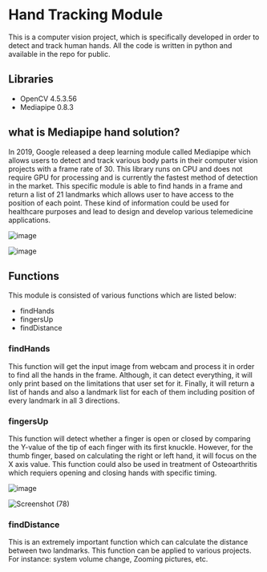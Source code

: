 # Hand Tracking Module
This is a computer vision project, which is specifically developed in order to detect and track human hands.
All the code is written in python and available in the repo for public.

## Libraries
* OpenCV 4.5.3.56
* Mediapipe 0.8.3

## what is Mediapipe hand solution?
In 2019, Google released a deep learning module called Mediapipe which allows users to detect and track various 
body parts in their computer vision projects with a frame rate of 30. This library runs on CPU and does not
require GPU for processing and is currently the fastest method of detection in the market.
This specific module is able to find hands in a frame and return a list of 21 landmarks which allows user to have
access to the position of each point. These kind of information could be used for healthcare purposes and lead to
design and develop various telemedicine applications.

![image](https://github.com/Yazdan-Ghanavati/Hand-Tracking-Module/assets/137007531/b92816db-7867-4a0f-95a4-b7e659a5ab34)

![image](https://github.com/Yazdan-Ghanavati/Hand-Tracking-Module/assets/137007531/c6f9436b-07cf-45fc-abdf-9eb3a9db46bf)

## Functions
This module is consisted of various functions which are listed below:
* findHands
* fingersUp
* findDistance

### findHands
This function will get the input image from webcam and process it in order to find all the hands in the frame.
Although, it can detect everything, it will only print based on the limitations that user set for it. Finally,
it will return a list of hands and also a landmark list for each of them including position of every landmark in all
3 directions.  


### fingersUp
This function will detect whether a finger is open or closed by comparing the Y-value of the tip of each finger with
its first knuckle. However, for the thumb finger, based on calculating the right or left hand, it will focus on the 
X axis value.
This function could also be used in treatment of Osteoarthritis which requiers opening and closing hands with
specific timing.


![image](https://github.com/Yazdan-Ghanavati/Hand-Tracking-Module/assets/137007531/375a49fd-822d-430a-ae3d-888d3668b64d)

![Screenshot (78)](https://github.com/Yazdan-Ghanavati/Hand-Tracking-Module/assets/137007531/646e3f27-a20d-4b93-968d-c2218b4adf5b)


### findDistance
This is an extremely important function which can calculate the distance between two landmarks. This function can
be applied to various projects. For instance: system volume change, Zooming pictures, etc.





